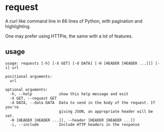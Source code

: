 request
=======

A curl like command line in 66 lines of Python, with pagination and highlighting.

One may prefer using HTTPie, the same with a lot of features.

usage
-----

    usage: requests [-h] [-X GET] [-d DATA] [-H [HEADER [HEADER ...]]] [-i] url

    positional arguments:
      url

    optional arguments:
      -h, --help            show this help message and exit
      -X GET, --request GET
      -d DATA, --data DATA  Data to send in the body of the request. If you're
                            giving JSON, an appropriate header will be set.
      -H [HEADER [HEADER ...]], --header [HEADER [HEADER ...]]
      -i, --include         Include HTTP headers in the response
